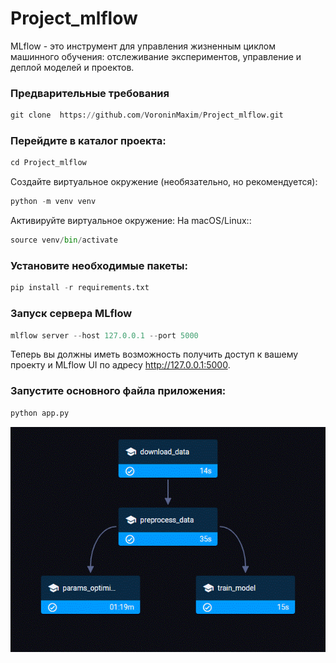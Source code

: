 # Project_mlflow

MLflow - это инструмент для управления жизненным циклом 
машинного обучения: отслеживание экспериментов, управление и деплой моделей и проектов.

###  Предварительные требования
```python
git clone  https://github.com/VoroninMaxim/Project_mlflow.git
```
### Перейдите в каталог проекта:
```python
cd Project_mlflow
```
Создайте виртуальное окружение (необязательно, но рекомендуется):
```python
python -m venv venv
```
Активируйте виртуальное окружение:
На macOS/Linux::
```python
source venv/bin/activate
```
### Установите необходимые пакеты:
```python
pip install -r requirements.txt
```
### Запуск сервера MLflow
```python
mlflow server --host 127.0.0.1 --port 5000
```
Теперь вы должны иметь возможность получить доступ 
к вашему проекту и MLflow UI по адресу http://127.0.0.1:5000.

### Запустите основного файла приложения:
```python
python app.py
```


![Example Image](https://github.com/VoroninMaxim/Clearml_project/blob/main/2024-11-07%20021637.gif)
